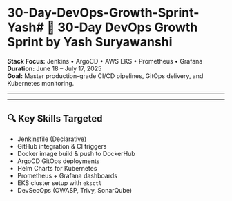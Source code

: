 # 30-Day-DevOps-Growth-Sprint-Yash# 🚀 30-Day DevOps Growth Sprint by Yash Suryawanshi

**Stack Focus:** Jenkins • ArgoCD • AWS EKS • Prometheus • Grafana  
**Duration:** June 18 – July 17, 2025  
**Goal:** Master production-grade CI/CD pipelines, GitOps delivery, and Kubernetes monitoring.

---

---

## 🔍 Key Skills Targeted

- Jenkinsfile (Declarative)
- GitHub integration & CI triggers
- Docker image build & push to DockerHub
- ArgoCD GitOps deployments
- Helm Charts for Kubernetes
- Prometheus + Grafana dashboards
- EKS cluster setup with `eksctl`
- DevSecOps (OWASP, Trivy, SonarQube)



